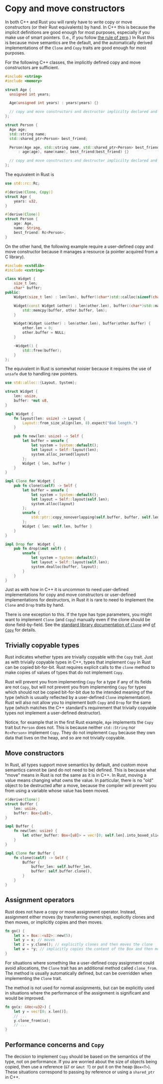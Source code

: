 # Copy and move constructors

In both C++ and Rust you will rarely have to write copy or move constructors (or
their Rust equivalents) by hand. In C++ this is because the implicit definitions
are good enough for most purposes, especially if you make use of smart pointers.
(I.e., if you follow [the rule of
zero](https://en.cppreference.com/w/cpp/language/rule_of_three).) In Rust this
is because move semantics are the default, and the automatically derived
implementations of the `Clone` and `Copy` traits are good enough for most
purposes.

For the following C++ classes, the implicitly defined copy and move constructors
are sufficient.

```c++
#include <string>
#include <memory>

struct Age {
  unsigned int years;

  Age(unsigned int years) : years(years) {}

  // copy and move constructors and destructor implicilty declared and defined
};

struct Person {
  Age age;
  std::string name;
  std::shared_ptr<Person> best_friend;

  Person(Age age, std::string name, std::shared_ptr<Person> best_friend)
      : age(age), name(name), best_friend(best_friend) {}

  // copy and move constructors and destructor implicilty declared and defined
};
```

The equivalent in Rust is

```Rust
use std::rc::Rc;

#[derive(Clone, Copy)]
struct Age {
    years: u32,
}

#[derive(Clone)]
struct Person {
    age: Age,
    name: String,
    best_friend: Rc<Person>,
}
```

On the other hand, the following example require a user-defined copy and move
constructor because it manages a resource (a pointer acquired from a C library).

```c++
#include <cstdlib>
#include <cstring>

class Widget {
    size_t len;
    char* buffer;
public:
    Widget(size_t len) : len(len), buffer((char*)std::calloc(sizeof(char), len)) {}

    Widget(const Widget &other) : len(other.len), buffer((char*)std::malloc(len)) {
        std::memcpy(buffer, other.buffer, len);
    }

    Widget(Widget &&other) : len(other.len), buffer(other.buffer) {
        other.len = 0;
        other.buffer = NULL;
    }

    ~Widget() {
        std::free(buffer);
    }
};
```

The equivalent in Rust is somewhat noisier because it requires the use of
`unsafe` due to handling raw pointers.

```rust
use std::alloc::{Layout, System};

struct Widget {
    len: usize,
    buffer: *mut u8,
}

impl Widget {
    fn layout(len: usize) -> Layout {
        Layout::from_size_align(len, 8).expect("Bad length.")
    }

    pub fn new(len: usize) -> Self {
        let buffer = unsafe {
            let system = System::default();
            let layout = Self::layout(len);
            system.alloc_zeroed(layout)
        };
        Widget { len, buffer }
    }
}

impl Clone for Widget {
    pub fn clone(&self) -> Self {
        let buffer = unsafe {
            let system = System::default();
            let layout = Self::layout(self.len);
            system.alloc(layout)
        };
        unsafe {
            std::ptr::copy_nonoverlapping(self.buffer, buffer, self.len);
        };
        Widget { len: self.len, buffer }
    }
}

impl Drop for  Widget {
    pub fn drop(&mut self) {
        unsafe {
            let system = System::default();
            let layout = Self::layout(self.len);
            system.dealloc(buffer, layout);
        }
    }
}
```

Just as with how in C++ it is uncommon to need user-defined implementations for
copy and move constructors or user-defined implementations for destructors, in
Rust it is rare to need to implement the `Clone` and `Drop` traits by hand.

There is one exception to this. If the type has type parameters, you might want
to implement `Clone` (and `Copy`) manually even if the clone should be done
field-by-field. See the [standard library documentation of
`Clone`](https://doc.rust-lang.org/std/clone/trait.Clone.html#how-can-i-implement-clone)
and [of
`Copy`](https://doc.rust-lang.org/std/marker/trait.Copy.html#how-can-i-implement-copy)
for details.

## Trivially copyable types

Rust indicates whether types are trivially copyable with the `Copy` trait. Just
as with trivially copyable types in C++, types that implement `Copy` in Rust can
be copied bit-for-bit. Rust requires explicit calls to the `clone` method to
make copies of values of types that do not implement `Copy`.

Rust will prevent you from implementing `Copy` for a type if any of its fields
are not `Copy`, but will not prevent you from implementing `Copy` for types
which should not be copied bit-for-bit due to the intended meaning of the type
(which is usually reflected by a user-defined `Clone` implementation). Rust will
also not allow you to implement both `Copy` and `Drop` for the same type (which
matches the C++ standard's requirement that trivially copyable types not
implement a user-defined destructor).

Notice, for example that in the first Rust example, `Age` implements the `Copy`
trait but `Person` does not. This is because neither `std::String` nor
`Rc<Person>` implement `Copy`. They do not implement `Copy` because they own
data that lives on the heap, and so are not trivially copyable.

## Move constructors

In Rust, all types support move semantics by default, and custom move semantics
cannot be (and do not need to be) defined. This is because what "move" means in
Rust is not the same as it is in C++. In Rust, moving a value means changing
what owns the value. In particular, there is no "old" object to be destructed
after a move, because the compiler will prevent you from using a variable whose
value has been moved.

```rust
#[derive(Clone)]
struct Buffer {
    len: usize,
    buffer: Box<[u8]>,
}

impl Buffer {
    fn new(len: usize) {
        let other_buffer: Box<[u8]> = vec![0; self.len].into_boxed_slice();
    }
}

impl Clone for Buffer {
    fn clone(&self) -> Self {
        Buffer {
            buffer_len: self.buffer_len,
            buffer: self.buffer.clone(),
        }
    }
}
```

## Assignment operators

Rust does not have a copy or move assignment operator. Instead, assignment
either moves (by transferring ownership), explicitly clones and then moves, or
implicitly copies and then moves.

```rust
fn go() {
    let x = Box::<u32>::new(5);
    let y = x; // moves
    let z = y.clone(); // explicitly clones and then moves the clone
    let w = *y; // implicitly copies the content of the Box and then moves the copy
}
```

For situations where something like a user-defined copy assignment could avoid
allocations, the `Clone` trait has an additional method called `clone_from`.
The method is usually automatically defined, but can be overridden when
implementing the `Clone` trait.

The method is not used for normal assignments, but can be explicitly used in
situations where the performance of the assignment is significant and would be
improved.

```rust
fn go(x: &Vec<u32>) {
    let y = vec![0; x.len()];
    // ...
    y.clone_from(&x);
    // ...
}
```

## Performance concerns and `Copy`

The decision to implement `Copy` should be based on the semantics of the type,
not on performance. If you are worried about the size of objects being copied,
then use a reference (`&T` or `&mut T`) or put it on the heap (`Box<T>`). These
situations correspond to passing by reference or using a `shared_ptr` in C++.

